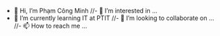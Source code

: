 - 👋 Hi, I’m Phạm Công Minh
//- 👀 I’m interested in ...
- 🌱 I’m currently learning IT at PTIT
//- 💞️ I’m looking to collaborate on ...
//- 📫 How to reach me ...

<!---
MinhPc273/MinhPc273 is a ✨ special ✨ repository because its `README.md` (this file) appears on your GitHub profile.
You can click the Preview link to take a look at your changes.
--->
